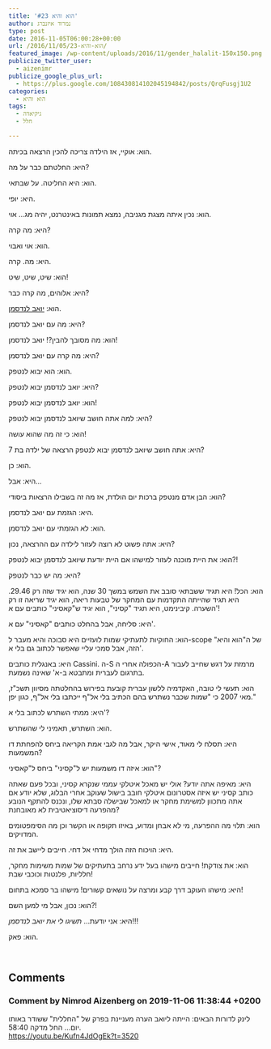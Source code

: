 ```yaml
---
title: 'הוא והיא #23'
author: נמרוד איזנברג
type: post
date: 2016-11-05T06:00:28+00:00
url: /2016/11/05/הוא-והיא-23/
featured_image: /wp-content/uploads/2016/11/gender_halalit-150x150.png
publicize_twitter_user:
  - aizenimr
publicize_google_plus_url:
  - https://plus.google.com/108430814102045194842/posts/QrqFusgj1U2
categories:
  - הוא והיא
tags:
  - גיקיאדה
  - חלל

---
```

הוא: אוקיי, אז הילדה צריכה להכין הרצאה בכיתה.

היא: החלטתם כבר על מה?

הוא: היא החליטה. על שבתאי.

היא: יופי.

הוא: נכין איתה מצגת מגניבה, נמצא תמונות באינטרנט, יהיה מג&#8230; אוי.

היא: מה קרה?

הוא: אוי ואבוי.

היא: מה. קרה.

הוא: שיט, שיט, שיט!

היא: אלוהים, מה קרה כבר?

הוא: [יואב לנדסמן][1].

היא: מה עם יואב לנדסמן?

הוא: מה מסובך להבין?! יואב לנדסמן!

היא: מה קרה עם יואב לנדסמן?

הוא: הוא יבוא לנטפק.

היא: יואב לנדסמן יבוא לנטפק?

הוא: יואב לנדסמן יבוא לנטפק!

היא: למה אתה חושב שיואב לנדסמן יבוא לנטפק?

הוא: כי זה מה שהוא עושה!

היא: אתה חושב שיואב לנדסמן יבוא לנטפק הרצאה של ילדה בת 7?

הוא: כן.

היא: אבל&#8230;

הוא: הבן אדם מנטפק ברכות יום הולדת, אז מה זה בשבילו הרצאות ביסודי?

היא: הגזמת עם יואב לנדסמן.

הוא: לא הגזמתי עם יואב לנדסמן.

היא: אתה פשוט לא רוצה לעזור לילדה עם ההרצאה, נכון?

הוא: את היית מוכנה לעזור למישהו אם היית יודעת שיואב לנדסמן יבוא לנטפק?!

היא: מה יש כבר לנטפק?

הוא: הכל! היא תגיד ששבתאי סובב את השמש במשך 30 שנה, הוא יגיד שזה רק 29.46. היא תגיד שהייתה התקדמות עם המחקר של טבעות ריאה, הוא יגיד שריאה זו רק השערה. קיבינימט, היא תגיד "קסיני", הוא יגיד ש"קאסיני" כותבים עם א'!

היא: סליחה, אבל בהחלט כותבים "קאסיני" עם א'.

הוא: החוקיות לתעתיקי שמות לועזיים היא סבוכה והיא מעבר ל-scope של ה"הוא והיא" הזה, אבל סמכי עליי שאפשר לכתוב גם בלי א'.

היא: באנגלית כותבים Cassini. ה-S הכפולה אחרי ה-A מרמזת על דגש שחייב לעבור בתרגום לעברית ומתבטא ב-א' שאינה נשמעת.

הוא: תעשי לי טובה, האקדמיה ללשון עברית קובעת בפירוש בהחלטתה מסיוון תשכ"ז, מאי 2007 כי "שמות שכבר נשתרש בהם הכתיב בלי אל"ף ייכתבו בלי אל"ף, כגון יפן."

היא: ממתי השתרש לכתוב בלי א'?

הוא: השתרש, תאמיני לי שהשתרש.

היא: תסלח לי מאוד, אישי היקר, אבל מה לגבי אמת הקריאה ביחס להפחתת דו המשמעות?

הוא: איזה דו משמעות יש ל"קסיני" ביחס ל"קאסיני"?

היא: מאיפה אתה יודע? אולי יש מאכל איטלקי עממי שנקרא קסיני, ובכל פעם שאתה כותב קסיני יש איזה אסטרונום איטלקי חובב בישול שעוקב אחרי הבלוג, שלא יודע אם אתה מתכוון למשימת מחקר או למאכל שבישלה סבתא שלו, ונכנס להתקף הנובע מהפרעה דיסוציאטיבית לא מאובחנת?

הוא: תלוי מה ההפרעה, מי לא אבחן ומדוע, באיזו תקופה או הקשר וכן מה הסימפטומים המדויקים.

היא: הויכוח הזה הולך מדחי אל דחי. חייבים ליישב את זה.

הוא: את צודקת! חייבים מישהו בעל ידע נרחב בתעתיקים של שמות משימות מחקר, חלליות, פלנטות וכוכבי שבת!

היא: מישהו העוקב דרך קבע ומרצה על נושאים קשורים! מישהו בר סמכא בתחום!

הוא: נכון, אבל מי למען השם?!

היא: אני יודעת&#8230; _תשיגו לי את יואב לנדסמן_!!!

הוא: פאק.

&nbsp;

 [1]: http://nicecriticalmass.blogspot.co.il/

## Comments

### Comment by Nimrod Aizenberg on 2019-11-06 11:38:44 +0200
לינק לדורות הבאים: הייתה ליואב הערה מעניינת בפרק של "החללית" ששודר באותו יום&#8230; החל מדקה 58:40.  
<a href="https://youtu.be/Kufn4JdOgEk?t=3520" rel="nofollow ugc">https://youtu.be/Kufn4JdOgEk?t=3520</a>